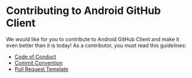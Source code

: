 # Contributing to Android GitHub Client

We would like for you to contribute to Android GitHub Client and make it even better than it is today! As a contributor, you must read this guidelines:

* [Code of Conduct](./CODE_OF_CONDUCT.md)
* [Commit Convention](https://github.com/fartem/repository-rules/blob/master/commit-convention/COMMIT_CONVENTION.md)
* [Pull Request Template](./.github/pull_request_template.md)
